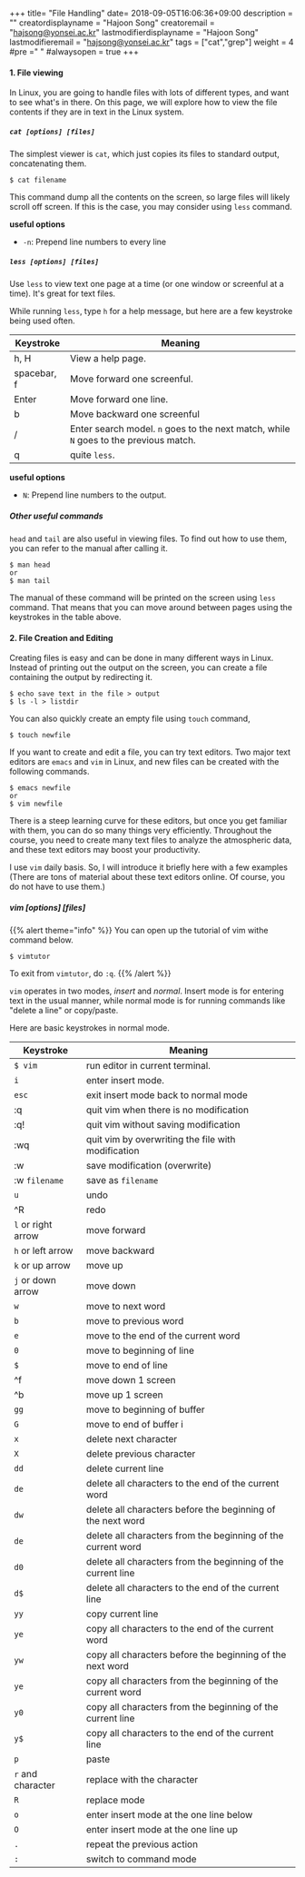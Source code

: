 +++
title= "File Handling"
date= 2018-09-05T16:06:36+09:00
description = ""
creatordisplayname = "Hajoon Song"
creatoremail = "hajsong@yonsei.ac.kr"
lastmodifierdisplayname = "Hajoon Song"
lastmodifieremail = "hajsong@yonsei.ac.kr"
tags = ["cat","grep"]
weight = 4
#pre ="<i class='fa fa-edit' ></i> "
#alwaysopen = true
+++

#### 1. File viewing
In Linux, you are going to handle files with lots of different types, and want to see what's in there. On this page, we will explore how to view the file contents if they are in text in the Linux system.

##### ```cat [options] [files]```
The simplest viewer is ```cat```, which just copies its files to standard output, concatenating them.
```
$ cat filename
```
This command dump all the contents on the screen, so large files will likely scroll off screen. If this is the case, you may consider using ```less``` command.

**useful options**

+ ```-n```: Prepend line numbers to every line

##### ```less [options] [files]```
Use ```less``` to view text one page at a time (or one window or screenful at a time). It's great for text files.

While running ```less```, type ```h``` for a help message, but here are a few keystroke being used often.

|  Keystroke      |        Meaning              |
|-----------------|-----------------------------|
| h, H            | View a help page.           |
| spacebar, f     | Move forward one screenful. |
| Enter           | Move forward one line.      |
| b               | Move backward one screenful |
| /               | Enter search model. ```n``` goes to the next match, while ```N``` goes to the previous match.  |
| q               | quite ```less```.           |

**useful options**

+ ```N```: Prepend line numbers to the output.

##### Other useful commands
```head``` and ```tail``` are also useful in viewing files. To find out how to use them, you can refer to the manual after calling it.
```
$ man head
or
$ man tail
```
The manual of these command will be printed on the screen using ```less``` command.
That means that you can move around between pages using the keystrokes in the table above.

#### 2. File Creation and Editing
Creating files is easy and can be done in many different ways in Linux.
Instead of printing out the output on the screen, you can create a file containing the output by redirecting it.
```
$ echo save text in the file > output
$ ls -l > listdir
```
You can also quickly create an empty file using ```touch``` command,
```
$ touch newfile
```

If you want to create and edit a file, you can try text editors.
Two major text editors are ```emacs``` and ```vim``` in Linux, and new files can be created with the following commands.
```
$ emacs newfile
or
$ vim newfile
```

There is a steep learning curve for these editors, but once you get familiar with them, you can do so many things very efficiently. Throughout the course, you need to create many text files to analyze the atmospheric data, and these text editors may boost your productivity.

I use ```vim``` daily basis. So, I will introduce it briefly here with a few examples (There are tons of material about these text editors online. Of course, you do not have to use them.)

##### vim [options] [files]
{{% alert theme="info" %}}
You can open up the tutorial of vim withe command below.
```
$ vimtutor
```
To exit from ```vimtutor```, do ```:q```.
{{% /alert %}}

```vim``` operates in two modes, *insert* and *normal*. Insert mode is for entering text in the usual manner, while normal mode is for running commands like "delete a line" or copy/paste.

Here are basic keystrokes in normal mode.

|  Keystroke                |        Meaning                         |
|---------------------------|----------------------------------------|
| ```$ vim```               | run editor in current terminal.        |
| ```i```                   | enter insert mode.                     |
| ```esc```                 | exit insert mode back to normal mode   |
| :q                        | quit vim when there is no modification |
| :q!                       | quit vim without saving modification   |
| :wq                       | quit vim by overwriting the file with modification     |
| :w                        | save modification (overwrite)          |
| :w ```filename```         | save as ```filename```                 |
| ```u```                   | undo                                   |
| ^R                        | redo                                   |
| ```l``` or right arrow    | move forward                           |
| ```h``` or left arrow     | move backward                          |
| ```k``` or up arrow       | move up                                |
| ```j``` or down arrow     | move down                              |
| ```w```                   | move to next word                      |
| ```b```                   | move to previous word                  |
| ```e```                   | move to the end of the current word    |
| ```0```                   | move to beginning of line              |
| ```$```                   | move to end of line                    |
| ^f                        | move down 1 screen                     |
| ^b                        | move up 1 screen                       |
|```gg```                   | move to beginning of buffer            |
|```G```                    | move to end of buffer i                |
|```x```                    | delete next character                  |
|```X```                    | delete previous character              |
|```dd```                   | delete current line                    |
|```de```                   | delete all characters to the end of the current word|
|```dw```                   | delete all characters before the beginning of the next word|
|```de```                   | delete all characters from the beginning of the current word|
|```d0```                   | delete all characters from the beginning of the current line|
|```d$```                   | delete all characters to the end of the current line|
|```yy```                   | copy current line                      |
|```ye```                   | copy all characters to the end of the current word|
|```yw```                   | copy all characters before the beginning of the next word|
|```ye```                   | copy all characters from the beginning of the current word|
|```y0```                   | copy all characters from the beginning of the current line|
|```y$```                   | copy all characters to the end of the current line|
|```p```                    | paste                                  |
|```r``` and character      | replace with the character             |
|```R```                    | replace mode                           |
|```o```                    | enter insert mode at the one line below|
|```O```                    | enter insert mode at the one line up   |
|```.```                    | repeat the previous action             |
|```:```                    | switch to command mode                 |
